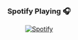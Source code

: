 &nbsp;<div align="center">
  ### Spotify Playing 🎧
  [![Spotify](https://spotify-playing-now-git-main-surendra-shresthas-projects.vercel.app/api/spotify?background_color=0d1117&border_color=ffffff)](https://open.spotify.com/user/1262643835)
</div>
